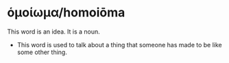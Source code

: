 # ὁμοίωμα/homoiōma
This word is an idea. It is a noun.
* This word is used to talk about a thing that someone has made to be like some other thing.
